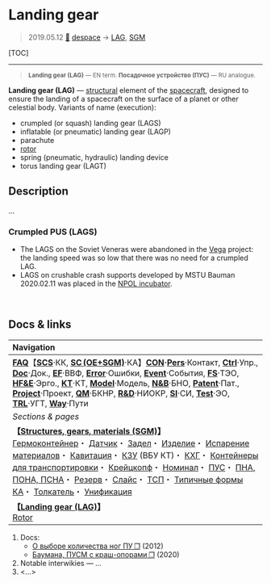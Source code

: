 # Landing gear
> 2019.05.12 [🚀](../index/index.md) [despace](index.md) → [LAG](lag.md), [SGM](sc.md)

[TOC]

---

> <small>**Landing gear (LAG)** — EN term. **Посадочное устройство (ПУС)** — RU analogue.</small>

**Landing gear (LAG)** — [structural](sc.md) element of the [spacecraft](sc.md), designed to ensure the landing of a spacecraft on the surface of a planet or other celestial body. Variants of name (execution):

   - crumpled (or squash) landing gear (LAGS)
   - inflatable (or pneumatic) landing gear (LAGP)
   - parachute
   - [rotor](rotor.md)
   - spring (pneumatic, hydraulic) landing device
   - torus landing gear (LAGT)



## Description
...


### Crumpled PUS (LAGS)

   - The LAGS on the Soviet Veneras were abandoned in the [Vega](vega_1_2.md) project: the landing speed was so low that there was no need for a crumpled LAG.
   - LAGS on crushable crash supports developed by MSTU Bauman 2020.02.11 was placed in the [NPOL incubator](project.md).



<p style="page-break-after:always"> </p>

## Docs & links
|Navigation|
|:--|
|**[FAQ](faq.md)**【**[SCS](scs.md)**·КК, **[SC (OE+SGM)](sc.md)**·КА】**[CON](contact.md)·[Pers](person.md)**·Контакт, **[Ctrl](control.md)**·Упр., **[Doc](doc.md)**·Док., **[EF](ef.md)**·ВВФ, **[Error](error.md)**·Ошибки, **[Event](event.md)**·События, **[FS](fs.md)**·ТЭО, **[HF&E](hfe.md)**·Эрго., **[KT](kt.md)**·КТ, **[Model](model.md)**·Модель, **[N&B](nnb.md)**·БНО, **[Patent](патент.md)**·Пат., **[Project](project.md)**·Проект, **[QM](qm.md)**·БКНР, **[R&D](rnd.md)**·НИОКР, **[SI](si.md)**·СИ, **[Test](test.md)**·ЭО, **[TRL](trl.md)**·УГТ, **[Way](way.md)**·Пути|
|*Sections & pages*|
|**【[Structures, gears, materials (SGM)](sc.md)】**<br> [Гермоконтейнер](гермоконтейнер.md)・ [Датчик](sensor.md)・ [Задел](margin.md)・ [Изделие](unit.md)・ [Испарение материалов](mat_sublime.md)・ [Кавитация](cavitation.md)・ [КЗУ](cinu.md) (ВБУ КТ)・ [КХГ](cgs.md)・ [Контейнеры для транспортировки](ship_contain.md)・ [Крейцкопф](crosshead.md)・ [Номинал](nominal.md)・ [ПУС](lag.md)・ [ПНА, ПОНА, ПСНА](devd.md)・ [Резерв](reserve.md)・ [Слайс](слайс.md)・ [ТСП](tsp.md)・ [Типичные формы КА](sc.md)・ [Толкатель](толкатель.md)・ [Унификация](commonality.md)|
|**【[Landing gear (LAG)](lag.md)】**<br> [Rotor](rotor.md)|

   1. Docs:
      - [О выборе количества ног ПУ ❐](f/lag/pust_o_vibore_kolichestva_nog.djvu) (2012)
      - [Баумана, ПУСМ с краш-опорами ❐](f/lag/lags_2020baumana.pdf) (2020)
   1. Notable interwikies — …
   1. <…>
